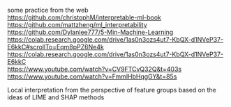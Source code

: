some practice from the web  
https://github.com/christophM/interpretable-ml-book  
https://github.com/mattzheng/ml_interpretability  
https://github.com/Dylanlee777/5-Min-Machine-Learning  
https://colab.research.google.com/drive/1as0n3ozs4ut7-KbQX-d1NVeP37-E6kkC#scrollTo=Eqm8pPZ6Ne4k  
https://colab.research.google.com/drive/1as0n3ozs4ut7-KbQX-d1NVeP37-E6kkC  
https://www.youtube.com/watch?v=CV9FTCvQ32Q&t=403s  
https://www.youtube.com/watch?v=FmmlHbHqgGY&t=85s  

Local interpretation from the perspective of feature groups based on the ideas of LIME and SHAP methods
